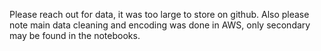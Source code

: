 Please reach out for data, it was too large to store on github.
Also please note main data cleaning and encoding was done in AWS, only secondary may be found in the notebooks.
